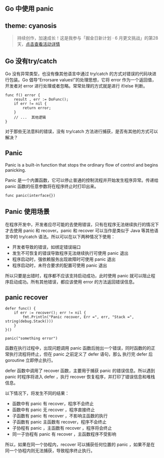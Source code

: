 Go 中使用 panic
---
theme: cyanosis
---
> 持续创作，加速成长！这是我参与「掘金日新计划 · 6 月更文挑战」的第28天，[点击查看活动详情](https://juejin.cn/post/7099702781094674468 "https://juejin.cn/post/7099702781094674468")

## Go 没有try/catch

Go 没有异常类型，也没有像其他语言中通过 try/catch 的方式对错误的代码块进行包装。Go 倡导“Errorsare values!”的处理思想，它将 error 作为一个返回值，开发者对 error 进行处理或者忽略。常常处理的方式就是进行 if/else 判断。

```
func f() error {
    result , err := DoFunc();
    if err != nil {
        return error;
    }
    // ... 	其他逻辑
}
```

对于那些无法意料的错误，没有 try/catch 方法进行捕获，是否有其他的方式可以解决？

## Panic

Panic is a built-in function that stops the ordinary flow of control and begins panicking.

Panic 是一个内置函数，它可以停止普通的控制流程并开始发生程序异常。传递给 panic 函数的任意参数将在程序终止时打印出来。

```
func panic(interface{})  
```

## Panic 使用场景

在程序开发中，开发者应尽可能的去使用错误，只有在程序无法继续执行的情况下才去使用 panic 和 recover。panic 和 recover 可以当作是类似于 Java 等其他语言中的 try/catch 语法。所以可以在以下两种情况下使用：

-   开发者导致的错误，如绑定错误端口
-   发生不可恢复的错误导致程序无法继续执行可使用 panic 退出
-   程序启动时，强依赖服务出现故障时可使用 panic 退出
-   程序启动时，未符合要求的配置可使用 panic 退出

所以只要是出错时，程序都不应该支持启动成功，此时使用 panic 就可以阻止程序启动成功。所有其他错误，都应该使用 error 的方法返回错误信息。

## panic recover

```
defer func() {
	if err := recover(); err != nil {
		fmt.Println("Panic recover, Err =", err, "Stack =", string(debug.Stack()))
	}
}()

panic("something error")
```

函数在执行过程中，出现问题调用 panic 函数后抛出一个错误，同时函数的的正常执行流程将终止，但在 panic 之前定义了 defer 语句，那么 执行完 defer 后 goroutine 立即停止执行。

defer 函数中调用了 recover 函数，主要用于捕获 panic 的错误信息。所以遇到 panic 时程序将进入 defer ，执行 recover 恢复程序，并打印了错误信息和堆栈信息。

以下情况下，将发生不同的结果：

-   函数中有 panic 有 recover，程序不会终止
-   函数中有 panic 无 recover ，程序直接终止
-   子函数有 panic 有 recover ，不影响主函数的执行
-   子函数有 panic 主函数有 recover，程序不会终止
-   子协程有 panic ，主函数有 recover ，程序将会终止
-   同一子协程有 panic 有 recover ，主函数程序不受影响

所以，如果在同一个协程内，recover 可以捕获任何位置的 panic ，如果不是在同一个协程内则无法捕获，导致程序终止执行。
